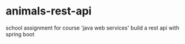 # animals-rest-api

school assignment for course 'java web services'
build a rest api with spring boot
